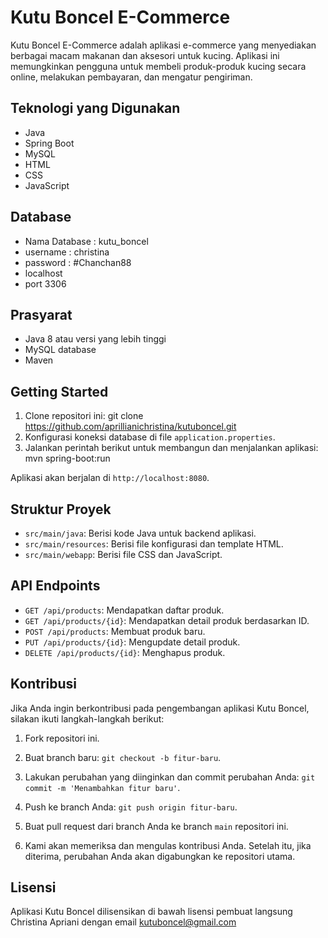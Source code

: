 # Kutu Boncel E-Commerce

Kutu Boncel E-Commerce adalah aplikasi e-commerce yang menyediakan berbagai macam makanan dan aksesori untuk kucing. Aplikasi ini memungkinkan pengguna untuk membeli produk-produk kucing secara online, melakukan pembayaran, dan mengatur pengiriman.

## Teknologi yang Digunakan
- Java
- Spring Boot
- MySQL
- HTML
- CSS
- JavaScript

## Database
- Nama Database	: kutu_boncel
- username	: christina
- password	: #Chanchan88
- localhost
- port 3306

## Prasyarat
- Java 8 atau versi yang lebih tinggi
- MySQL database
- Maven

## Getting Started
1. Clone repositori ini: git clone https://github.com/aprillianichristina/kutuboncel.git
2. Konfigurasi koneksi database di file `application.properties`.
3. Jalankan perintah berikut untuk membangun dan menjalankan aplikasi: mvn spring-boot:run

Aplikasi akan berjalan di `http://localhost:8080`.

## Struktur Proyek
- `src/main/java`: Berisi kode Java untuk backend aplikasi.
- `src/main/resources`: Berisi file konfigurasi dan template HTML.
- `src/main/webapp`: Berisi file CSS dan JavaScript.

## API Endpoints
- `GET /api/products`: Mendapatkan daftar produk.
- `GET /api/products/{id}`: Mendapatkan detail produk berdasarkan ID.
- `POST /api/products`: Membuat produk baru.
- `PUT /api/products/{id}`: Mengupdate detail produk.
- `DELETE /api/products/{id}`: Menghapus produk.

## Kontribusi

Jika Anda ingin berkontribusi pada pengembangan aplikasi Kutu Boncel, silakan ikuti langkah-langkah berikut:

1. Fork repositori ini.

2. Buat branch baru: `git checkout -b fitur-baru`.

3. Lakukan perubahan yang diinginkan dan commit perubahan Anda: `git commit -m 'Menambahkan fitur baru'`.

4. Push ke branch Anda: `git push origin fitur-baru`.

5. Buat pull request dari branch Anda ke branch `main` repositori ini.

6. Kami akan memeriksa dan mengulas kontribusi Anda. Setelah itu, jika diterima, perubahan Anda akan digabungkan ke repositori utama.

## Lisensi

Aplikasi Kutu Boncel dilisensikan di bawah lisensi pembuat langsung Christina Apriani dengan email kutuboncel@gmail.com
